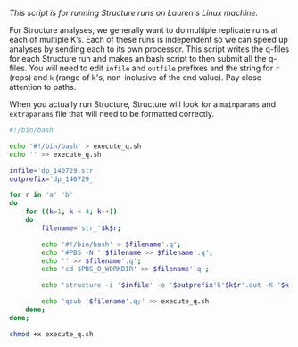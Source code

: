 _This script is for running Structure runs on Lauren's Linux machine._

For Structure analyses, we generally want to do multiple replicate runs at each of multiple K’s. Each of these runs is independent so we can speed up analyses by sending each to its own processor. This script writes the q-files for each Structure run and makes an bash script to then submit all the q-files. You will need to edit `infile` and `outfile` prefixes and the string for `r` (reps) and `k` (range of k's, non-inclusive of the end value). Pay close attention to paths.

When you actually run Structure, Structure will look for a `mainparams` and `extraparams` file that will need to be formatted correctly.

```sh
#!/bin/bash

echo '#!/bin/bash' > execute_q.sh
echo '' >> execute_q.sh

infile='dp_140729.str'
outprefix='dp_140729_'

for r in 'a' 'b'
do
	for ((k=1; k < 4; k++))
	do
		filename='str_'$k$r;

		echo '#!/bin/bash' > $filename'.q';
		echo '#PBS -N ' $filename >> $filename'.q';
		echo '' >> $filename'.q';
		echo 'cd $PBS_O_WORKDIR' >> $filename'.q';

		echo 'structure -i '$infile' -o '$outprefix'k'$k$r'.out -K '$k' > '$outprefix'k'$k$r'.slog' >> $filename'.'q;

		echo 'qsub '$filename'.q;' >> execute_q.sh
	done;
done;

chmod +x execute_q.sh

```